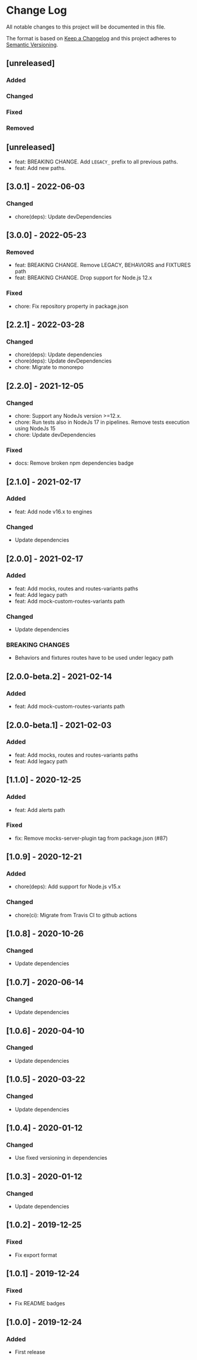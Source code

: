 # Change Log
All notable changes to this project will be documented in this file.

The format is based on [Keep a Changelog](http://keepachangelog.com/)
and this project adheres to [Semantic Versioning](http://semver.org/).

## [unreleased]
### Added
### Changed
### Fixed
### Removed

## [unreleased]

- feat: BREAKING CHANGE. Add `LEGACY_` prefix to all previous paths.
- feat: Add new paths.

## [3.0.1] - 2022-06-03

### Changed
- chore(deps): Update devDependencies

## [3.0.0] - 2022-05-23

### Removed
- feat: BREAKING CHANGE. Remove LEGACY, BEHAVIORS and FIXTURES path
- feat: BREAKING CHANGE. Drop support for Node.js 12.x

### Fixed
- chore: Fix repository property in package.json

## [2.2.1] - 2022-03-28

### Changed
- chore(deps): Update dependencies
- chore(deps): Update devDependencies
- chore: Migrate to monorepo

## [2.2.0] - 2021-12-05

### Changed
- chore: Support any NodeJs version >=12.x.
- chore: Run tests also in NodeJs 17 in pipelines. Remove tests execution using NodeJs 15
- chore: Update devDependencies

### Fixed
- docs: Remove broken npm dependencies badge

## [2.1.0] - 2021-02-17

### Added
- feat: Add node v16.x to engines

### Changed
- Update dependencies

## [2.0.0] - 2021-02-17

### Added
- feat: Add mocks, routes and routes-variants paths
- feat: Add legacy path
- feat: Add mock-custom-routes-variants path

### Changed
- Update dependencies

### BREAKING CHANGES
- Behaviors and fixtures routes have to be used under legacy path

## [2.0.0-beta.2] - 2021-02-14

### Added
- feat: Add mock-custom-routes-variants path

## [2.0.0-beta.1] - 2021-02-03

### Added
- feat: Add mocks, routes and routes-variants paths
- feat: Add legacy path

## [1.1.0] - 2020-12-25

### Added
- feat: Add alerts path

### Fixed
- fix: Remove mocks-server-plugin tag from package.json (#87)

## [1.0.9] - 2020-12-21

### Added
- chore(deps): Add support for Node.js v15.x

### Changed
- chore(ci): Migrate from Travis CI to github actions

## [1.0.8] - 2020-10-26
### Changed
- Update dependencies

## [1.0.7] - 2020-06-14
### Changed
- Update dependencies

## [1.0.6] - 2020-04-10
### Changed
- Update dependencies

## [1.0.5] - 2020-03-22
### Changed
- Update dependencies

## [1.0.4] - 2020-01-12
### Changed
- Use fixed versioning in dependencies

## [1.0.3] - 2020-01-12
### Changed
- Update dependencies

## [1.0.2] - 2019-12-25
### Fixed
- Fix export format

## [1.0.1] - 2019-12-24
### Fixed
- Fix README badges

## [1.0.0] - 2019-12-24
### Added
- First release
